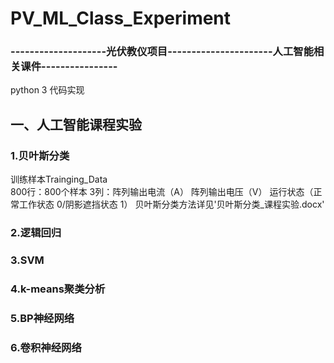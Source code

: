 # PV_ML_Class_Experiment

### --------------------光伏教仪项目----------------------人工智能相关课件----------------  
python 3 代码实现    
## 一、人工智能课程实验  
### 1.贝叶斯分类  
训练样本Trainging_Data   
800行：800个样本 3列：阵列输出电流（A） 阵列输出电压（V） 运行状态（正常工作状态 0/阴影遮挡状态 1）
贝叶斯分类方法详见'贝叶斯分类_课程实验.docx'  

### 2.逻辑回归  
### 3.SVM  
### 4.k-means聚类分析  
### 5.BP神经网络  
### 6.卷积神经网络
